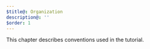 ```yaml
---
$title@: Organization
description@: ''
$order: 1
---
```


This chapter describes conventions used in the tutorial.
